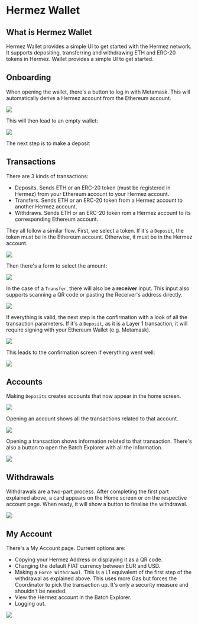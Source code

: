 # Hermez Wallet

## What is Hermez Wallet

Hermez Wallet provides a simple UI to get started with the Hermez network. It supports depositing, transferring and withdrawing ETH and ERC-20 tokens in Hermez. Wallet provides a simple UI to get started.

## Onboarding

When opening the wallet, there's a button to log in with Metamask. This will automatically derive a Hermez account from the Ethereum account.

![](wallet/hw-login.png)

This will then lead to an empty wallet:

![](wallet/hw-empty.png)

The next step is to make a deposit

## Transactions

There are 3 kinds of transactions:

- Deposits. Sends ETH or an ERC-20 token (must be registered in Hermez) from your Ethereum account to your Hermez account.
- Transfers. Sends ETH or an ERC-20 token from a Hermez account to another Hermez account.
- Withdraws. Sends ETH or an ERC-20 token rom a Hermez account to its corresponding Ethereum account.

They all follow a similar flow. First, we select a token. If it's a `Deposit`, the token must be in the Ethereum account. Otherwise, it must be in the Hermez account.

![](wallet/hw-deposit-accounts.png)

Then there's a form to select the amount:

![](wallet/hw-deposit-form.png)

In the case of a `Transfer`, there will also be a **receiver** input. This input also supports scanning a QR code or pasting the Receiver's address directly.

![](wallet/hw-tx-form.png)

If everything is valid, the next step is the confirmation with a look of all the transaction parameters. If it's a `Deposit`, as it is a Layer 1 transaction, it will require signing with your Ethereum Wallet (e.g. Metamask).

![](wallet/hw-deposit-overview.png)

This leads to the confirmation screen if everything went well:

![](wallet/hw-deposit-confirm)

## Accounts

Making `Deposits` creates accounts that now appear in the home screen.

![](wallet/hw-home.png)

Opening an account shows all the transactions related to that account.

![](wallet/hw-account.png)

Opening a transaction shows information related to that transaction. There's also a button to open the Batch Explorer with all the information.

![](wallet/hw-tx.png)

## Withdrawals

Withdrawals are a two-part process. After completing the first part explained above, a card appears on the Home screen or on the respective account page. When ready, it will show a button to finalise the withdrawal.

![](wallet/hw-withdraw.png)

## My Account

There's a My Account page. Current options are:

- Copying your Hermez Address or displaying it as a QR code.
- Changing the default FIAT currency between EUR and USD.
- Making a `Force Withdrawal`. This is a L1 equivalent of the first step of the withdrawal as explained above. This uses more Gas but forces the Coordinator to pick the transaction up. It's only a security measure and shouldn't be needed.
- View the Hermez account in the Batch Explorer.
- Logging out.

![](wallet/hw-settings.png)